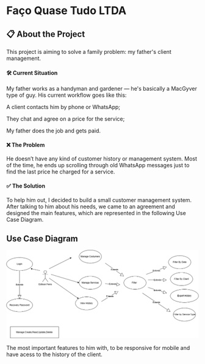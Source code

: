 # Faço Quase Tudo LTDA

## 📋 About the Project

This project is aiming to solve a family problem: my father's client management.

#### 🛠 Current Situation

My father works as a handyman and gardener — he's basically a MacGyver type of guy. His current workflow goes like this:

A client contacts him by phone or WhatsApp;

They chat and agree on a price for the service;

My father does the job and gets paid.

#### ❌ The Problem

He doesn’t have any kind of customer history or management system. Most of the time, he ends up scrolling through old WhatsApp messages just to find the last price he charged for a service.

#### ✅ The Solution

To help him out, I decided to build a small customer management system. After talking to him about his needs, we came to an agreement and designed the main features, which are represented in the following Use Case Diagram.

## Use Case Diagram

<img src="\readmeImages\FacoQuaseTudo.drawio.png">

The most important features to him with, to be responsive for mobile and have acess to the history of the client.
